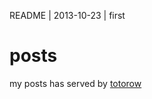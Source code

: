 README | 2013-10-23 | first

posts
=====

my posts has served by [totorow][totorow]

[totorow]:https://github.com/tw4452852/totorow

